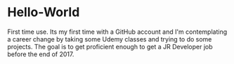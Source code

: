 # Hello-World
First time use.
Its my first time with a GitHub account and I'm contemplating a career change by taking some Udemy classes and trying to do some projects. The goal is to get proficient enough to get a JR Developer job before the end of 2017. 
